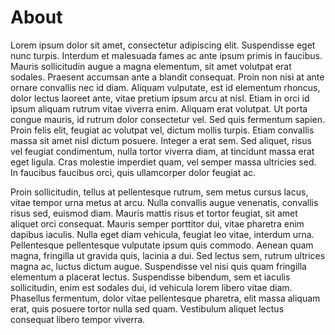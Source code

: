 # About
Lorem ipsum dolor sit amet, consectetur adipiscing elit. Suspendisse eget nunc turpis. Interdum et malesuada fames ac ante ipsum primis in faucibus. Mauris sollicitudin augue a magna elementum, sit amet volutpat erat sodales. Praesent accumsan ante a blandit consequat. Proin non nisi at ante ornare convallis nec id diam. Aliquam vulputate, est id elementum rhoncus, dolor lectus laoreet ante, vitae pretium ipsum arcu at nisl. Etiam in orci id ipsum aliquam rutrum vitae viverra enim. Aliquam erat volutpat. Ut porta congue mauris, id rutrum dolor consectetur vel. Sed quis fermentum sapien. Proin felis elit, feugiat ac volutpat vel, dictum mollis turpis. Etiam convallis massa sit amet nisl dictum posuere. Integer a erat sem. Sed aliquet, risus vel feugiat condimentum, nulla tortor viverra diam, at tincidunt massa erat eget ligula. Cras molestie imperdiet quam, vel semper massa ultricies sed. In faucibus faucibus orci, quis ullamcorper dolor feugiat ac.

Proin sollicitudin, tellus at pellentesque rutrum, sem metus cursus lacus, vitae tempor urna metus at arcu. Nulla convallis augue venenatis, convallis risus sed, euismod diam. Mauris mattis risus et tortor feugiat, sit amet aliquet orci consequat. Mauris semper porttitor dui, vitae pharetra enim dapibus iaculis. Nulla eget diam vehicula, feugiat leo vitae, interdum urna. Pellentesque pellentesque vulputate ipsum quis commodo. Aenean quam magna, fringilla ut gravida quis, lacinia a dui. Sed lectus sem, rutrum ultrices magna ac, luctus dictum augue. Suspendisse vel nisi quis quam fringilla elementum a placerat lectus. Suspendisse bibendum, sem et iaculis sollicitudin, enim est sodales dui, id vehicula lorem libero vitae diam. Phasellus fermentum, dolor vitae pellentesque pharetra, elit massa aliquam erat, quis posuere tortor nulla sed quam. Vestibulum aliquet lectus consequat libero tempor viverra.
